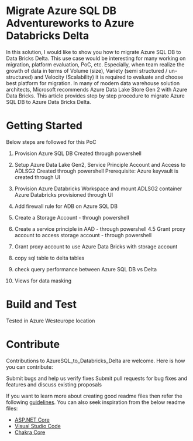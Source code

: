 # Migrate Azure SQL DB Adventureworks to Azure Databricks Delta 
In this solution, I would like to show you how to migrate Azure SQL DB to Data Bricks Delta. This use case would be interesting for many working on migration, platform evaluation, PoC, etc. Especially, when team realize the growth of data in terms of Volume (size), Variety (semi structured / un-structured) and Velocity (Scalability) it is required to evaluate and choose best platform for migration. In many of modern data warehouse solution architects, Microsoft recommends Azure Data Lake Store Gen 2 with Azure Data Bricks. This article provides step by step procedure to migrate Azure SQL DB to Azure Data Bricks Delta. 

# Getting Started
Below steps are followed for this PoC
1. Provision Azure SQL DB 
        Created through powershell
2. Setup Azure Data Lake Gen2, Service Principle Account and Access to ADLSG2
        Created through powershell
        Prerequisite: Azure keyvault is created through UI
3. Provision Azure Databricks Workspace and mount ADLSG2 container
        Azure Databricks provisioned through UI

3. Add firewall rule for ADB on Azure SQL DB
3. Create a Storage Account - through powershell
4. Create a service principle in AAD - through powershell
4.5 Grant proxy account to access storage account - through powershell
5. Grant proxy account to use Azure Data Bricks with storage account
6. copy sql table to delta tables
7. check query performance between Azure SQL DB vs Delta
8. Views for data masking

# Build and Test
Tested in Azure Westeurope location

# Contribute
Contributions to AzureSQL_to_Databricks_Delta are welcome. Here is how you can contribute:

Submit bugs and help us verify fixes
Submit pull requests for bug fixes and features and discuss existing proposals

If you want to learn more about creating good readme files then refer the following [guidelines](https://docs.microsoft.com/en-us/azure/devops/repos/git/create-a-readme?view=azure-devops). You can also seek inspiration from the below readme files:
- [ASP.NET Core](https://github.com/aspnet/Home)
- [Visual Studio Code](https://github.com/Microsoft/vscode)
- [Chakra Core](https://github.com/Microsoft/ChakraCore)